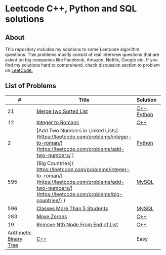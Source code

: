 # Leetcode C++, Python and SQL solutions

## About

This repository includes my solutions to some Leetcode algorithm questions. 
This problems mostly consist of real interview questions that are asked on big companies like Facebook, Amazon, Netflix, Google etc. If you find my solutions hard to comprehend, check discussion section to problem on [LeetCode.](https://leetcode.com/) 

## List of Problems

| # | Title | Solution | Difficulty |
|---| ----- | -------- | ---------- |
|21|[Merge two Sorted List](https://leetcode.com/problems/merge-two-sorted-lists/) | [C++](./solutions/mergeTwoSortedList.cpp), [Python](./solutions/python/mergeTwoSortedList.py)|Easy|
|12|[Integer to Romans](https://leetcode.com/problems/integer-to-roman/) | [C++](./solutions/IntegerToRomans.cpp)|Medium|
|2|[Add Two Numbers in Linked Lists](https://leetcode.com/problems/integer-to-roman/](https://leetcode.com/problems/add-two-numbers/ ) | [Python](./solutions/python/AddTwoNumbersLinkedList.py)|Medium|
|595|[Big Countries]( https://leetcode.com/problems/integer-to-roman/](https://leetcode.com/problems/add-two-numbers/](https://leetcode.com/problems/big-countries/) ) | [MySQL](./solutions/SQL/bigCountries.txt)|Easy|
|596|[Classes More Than 5 Students]( https://leetcode.com/problems/classes-more-than-5-students/ ) | [MySQL](./solutions/SQL/moreThanFiveStudents.txt)|Easy|
|283|[Move Zeroes](https://leetcode.com/problems/move-zeroes/description/) | [C++](./solutions/MoveZeroes.cpp)|Easy|
|19|[Remove Nth Node From End of List](https://leetcode.com/problems/remove-nth-node-from-end-of-list/) | [C++](./solutions/removeNthFromEnd.cpp)|Medium|
[Arithmetic Binary Tree](./solutions/ArithmeticBinaryTree.py) | [C++](./problems/ArithmeticBinaryTree.md)|Easy|
